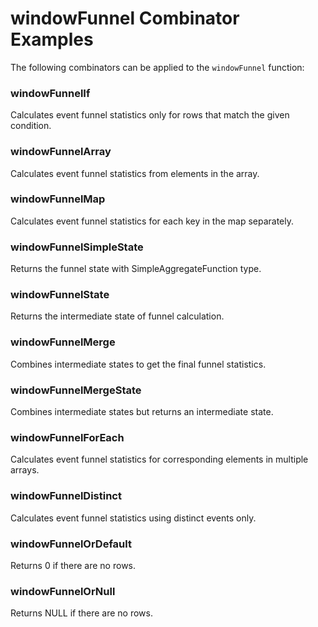 # windowFunnel Combinator Examples

The following combinators can be applied to the `windowFunnel` function:

### windowFunnelIf
Calculates event funnel statistics only for rows that match the given condition.

### windowFunnelArray
Calculates event funnel statistics from elements in the array.

### windowFunnelMap
Calculates event funnel statistics for each key in the map separately.

### windowFunnelSimpleState
Returns the funnel state with SimpleAggregateFunction type.

### windowFunnelState
Returns the intermediate state of funnel calculation.

### windowFunnelMerge
Combines intermediate states to get the final funnel statistics.

### windowFunnelMergeState
Combines intermediate states but returns an intermediate state.

### windowFunnelForEach
Calculates event funnel statistics for corresponding elements in multiple arrays.

### windowFunnelDistinct
Calculates event funnel statistics using distinct events only.

### windowFunnelOrDefault
Returns 0 if there are no rows.

### windowFunnelOrNull
Returns NULL if there are no rows. 